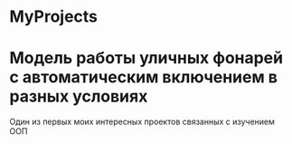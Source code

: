 # MyProjects
# Модель работы уличных фонарей с автоматическим включением в разных условиях
 Один из первых моих интересных проектов связанных с изучением ООП
